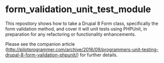 # form_validation_unit_test_module
This repository shows how to take a Drupal 8 Form class, specifically the form validation method, and cover it will unit tests using PHPUnit, in preparation for any refactoring or functionality enhancements. 

Please see the companion article (http://pilotprogrammer.com/archive/2016/09/programmers-unit-testing-drupal-8-form-validation-phpunit/) for further details. 
